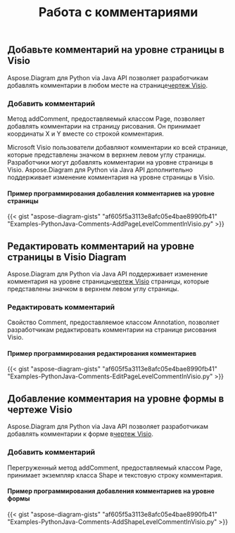 ﻿---
title: Работа с комментариями
type: docs
weight: 210
url: /ru/python-java/working-with-comments/
description: На этой странице описывается, как добавить комментарий на страницу чертежа Visio с помощью библиотеки Aspose.Diagram.
---
## **Добавьте комментарий на уровне страницы в Visio**
 Aspose.Diagram для Python via Java API позволяет разработчикам добавлять комментарии в любом месте на странице[чертеж Visio](DrawingComment.vsdx).
### **Добавить комментарий**
Метод addComment, предоставляемый классом Page, позволяет добавлять комментарии на страницу рисования. Он принимает координаты X и Y вместе со строкой комментария.

Microsoft Visio пользователи добавляют комментарии ко всей странице, которые представлены значком в верхнем левом углу страницы. Разработчики могут добавлять комментарии на уровне страницы в Visio. Aspose.Diagram для Python via Java API дополнительно поддерживает изменение комментария на уровне страницы в Visio.
#### **Пример программирования добавления комментариев на уровне страницы**
{{< gist "aspose-diagram-gists" "af605f5a3113e8afc05e4bae8990fb41" "Examples-PythonJava-Comments-AddPageLevelCommentInVisio.py" >}}
## **Редактировать комментарий на уровне страницы в Visio Diagram**
Aspose.Diagram для Python via Java API поддерживает изменение комментария на уровне страницы[чертеж Visio](DrawingComment.vsdx) страницы, которые представлены значком в верхнем левом углу страницы.
### **Редактировать комментарий**
Свойство Comment, предоставляемое классом Annotation, позволяет разработчикам редактировать комментарии на странице рисования Visio.
#### **Пример программирования редактирования комментариев**
{{< gist "aspose-diagram-gists" "af605f5a3113e8afc05e4bae8990fb41" "Examples-PythonJava-Comments-EditPageLevelCommentInVisio.py" >}}
## **Добавление комментария на уровне формы в чертеже Visio**
 Aspose.Diagram для Python via Java API позволяет разработчикам добавлять комментарии к форме в[чертеж Visio](DrawingComment.vsdx).
### **Добавить комментарий**
Перегруженный метод addComment, предоставляемый классом Page, принимает экземпляр класса Shape и текстовую строку комментария.
#### **Пример программирования добавления комментариев на уровне формы**
{{< gist "aspose-diagram-gists" "af605f5a3113e8afc05e4bae8990fb41" "Examples-PythonJava-Comments-AddShapeLevelCommentInVisio.py" >}}
